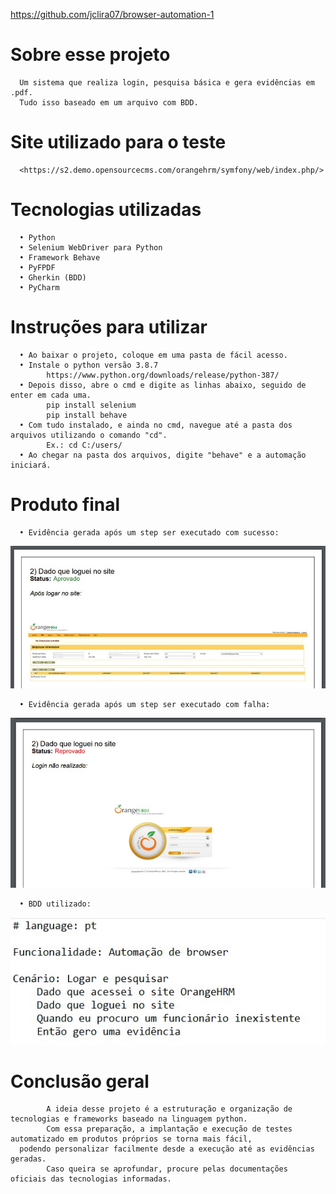 <https://github.com/jclira07/browser-automation-1> 

# Sobre esse projeto
      Um sistema que realiza login, pesquisa básica e gera evidências em .pdf. 
      Tudo isso baseado em um arquivo com BDD. 

# Site utilizado para o teste
      <https://s2.demo.opensourcecms.com/orangehrm/symfony/web/index.php/>

# Tecnologias utilizadas
      • Python
      • Selenium WebDriver para Python
      • Framework Behave
      • PyFPDF
      • Gherkin (BDD)
      • PyCharm

# Instruções para utilizar
      • Ao baixar o projeto, coloque em uma pasta de fácil acesso.
      • Instale o python versão 3.8.7
            https://www.python.org/downloads/release/python-387/
      • Depois disso, abre o cmd e digite as linhas abaixo, seguido de enter em cada uma.
            pip install selenium
            pip install behave
      • Com tudo instalado, e ainda no cmd, navegue até a pasta dos arquivos utilizando o comando "cd".
            Ex.: cd C:/users/
      • Ao chegar na pasta dos arquivos, digite "behave" e a automação iniciará.

# Produto final
      • Evidência gerada após um step ser executado com sucesso:
<p align="left">
      <img src = https://github.com/jclira07/browser-automation-1/blob/main/Imagens%20para%20o%20github/Screenshot1-aprovado.jpg width="512">
</p>

      • Evidência gerada após um step ser executado com falha:
<p align="left">
      <img src = https://github.com/jclira07/browser-automation-1/blob/main/Imagens%20para%20o%20github/Screenshot2-reprovado.jpg width="512">
</p>

      • BDD utilizado:
<p align="left">
      <img src = https://github.com/jclira07/browser-automation-1/blob/main/Imagens%20para%20o%20github/Screenshot2-bdd.jpg width="512">
</p>

# Conclusão geral
            A ideia desse projeto é a estruturação e organização de tecnologias e frameworks baseado na linguagem python. 
            Com essa preparação, a implantação e execução de testes automatizado em produtos próprios se torna mais fácil, 
      podendo personalizar facilmente desde a execução até as evidências geradas. 
            Caso queira se aprofundar, procure pelas documentações oficiais das tecnologias informadas.
      
